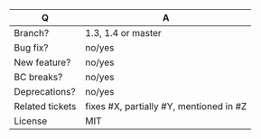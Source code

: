 | Q               | A
| --------------- | -----
| Branch?         | 1.3, 1.4 or master <!-- see the comment below -->
| Bug fix?        | no/yes
| New feature?    | no/yes
| BC breaks?      | no/yes
| Deprecations?   | no/yes <!-- don't forget to update the UPGRADE-*.md file -->
| Related tickets | fixes #X, partially #Y, mentioned in #Z
| License         | MIT

<!--
 - Bug fixes must be submitted against the 1.2 or 1.3 branch (the lowest possible)
 - Features and deprecations must be submitted against the master branch
 - Make sure that the correct base branch is set
-->
